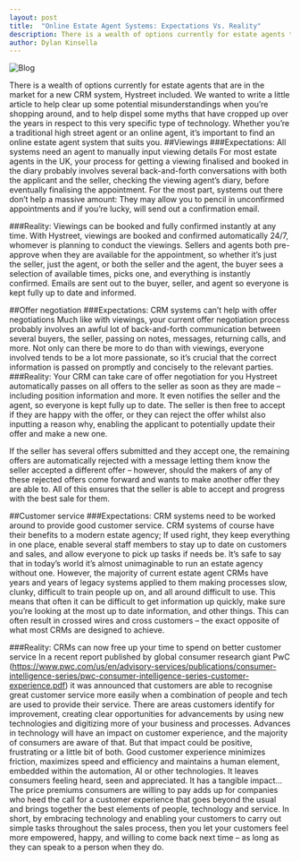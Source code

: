 ```yaml
---
layout: post
title:  "Online Estate Agent Systems: Expectations Vs. Reality"
description: There is a wealth of options currently for estate agents that are in the market for a new CRM system, Hystreet included.
author: Dylan Kinsella
---
```


![Blog]({{site.url}}/images/20180906CRMblog.png)

There is a wealth of options currently for estate agents that are in the market for a new CRM system, Hystreet included. We wanted to write a little article to help clear up some potential misunderstandings when you’re shopping around, and to help dispel some myths that have cropped up over the years in respect to this very specific type of technology. Whether you’re a traditional high street agent or an online agent, it’s important to find an online estate agent system that suits you.
##Viewings
###Expectations: All systems need an agent to manually input viewing details
For most estate agents in the UK, your process for getting a viewing finalised and booked in the diary probably involves several back-and-forth conversations with both the applicant and the seller, checking the viewing agent’s diary, before eventually finalising the appointment. For the most part, systems out there don’t help a massive amount: They may allow you to pencil in unconfirmed appointments and if you’re lucky, will send out a confirmation email.

###Reality: Viewings can be booked and fully confirmed instantly at any time.
With Hystreet, viewings are booked and confirmed automatically 24/7, whomever is planning to conduct the viewings. Sellers and agents both pre-approve when they are available for the appointment, so whether it’s just the seller, just the agent, or both the seller and the agent, the buyer sees a selection of available times, picks one, and everything is instantly confirmed. Emails are sent out to the buyer, seller, and agent so everyone is kept fully up to date and informed.

##Offer negotiation
###Expectations: CRM systems can’t help with offer negotiations
Much like with viewings, your current offer negotiation process probably involves an awful lot of back-and-forth communication between several buyers, the seller, passing on notes, messages, returning calls, and more. Not only can there be more to do than with viewings, everyone involved tends to be a lot more passionate, so it’s crucial that the correct information is passed on promptly and concisely to the relevant parties.
###Reality: Your CRM can take care of offer negotiation for you
Hystreet automatically passes on all offers to the seller as soon as they are made – including position information and more. It even notifies the seller and the agent, so everyone is kept fully up to date. The seller is then free to accept if they are happy with the offer, or they can reject the offer whilst also inputting a reason why, enabling the applicant to potentially update their offer and make a new one.

If the seller has several offers submitted and they accept one, the remaining offers are automatically rejected with a message letting them know the seller accepted a different offer – however, should the makers of any of these rejected offers come forward and wants to make another offer they are able to. All of this ensures that the seller is able to accept and progress with the best sale for them.

##Customer service
###Expectations: CRM systems need to be worked around to provide good customer service.
CRM systems of course have their benefits to a modern estate agency; If used right, they keep everything in one place, enable several staff members to stay up to date on customers and sales, and allow everyone to pick up tasks if needs be. It’s safe to say that in today’s world it’s almost unimaginable to run an estate agency without one. However, the majority of current estate agent CRMs have years and years of legacy systems applied to them making processes slow, clunky, difficult to train people up on, and all around difficult to use. This means that often it can be difficult to get information up quickly, make sure you’re looking at the most up to date information, and other things. This can often result in crossed wires and cross customers – the exact opposite of what most CRMs are designed to achieve.

###Reality: CRMs can now free up your time to spend on better customer service
In a recent report published by global consumer research giant PwC (https://www.pwc.com/us/en/advisory-services/publications/consumer-intelligence-series/pwc-consumer-intelligence-series-customer-experience.pdf) it was announced that customers are able to recognise great customer service more easily when a combination of people and tech are used to provide their service.
There are areas customers identify for improvement, creating clear opportunities for advancements by using new technologies and digitizing more of your business and processes. Advances in technology will have an impact on customer experience, and the majority of consumers are aware of that. But that impact could be positive, frustrating or a little bit of both.
Good customer experience minimizes friction, maximizes speed and efficiency and maintains a human element, embedded within the automation, AI or other technologies. It leaves consumers feeling heard, seen and appreciated. It has a tangible impact…
The price premiums consumers are willing to pay adds up for companies who heed the call for a customer experience that goes beyond the usual and brings together the best elements of people, technology and service.
In short, by embracing technology and enabling your customers to carry out simple tasks throughout the sales process, then you let your customers feel more empowered, happy, and willing to come back next time – as long as they can speak to a person when they do.
